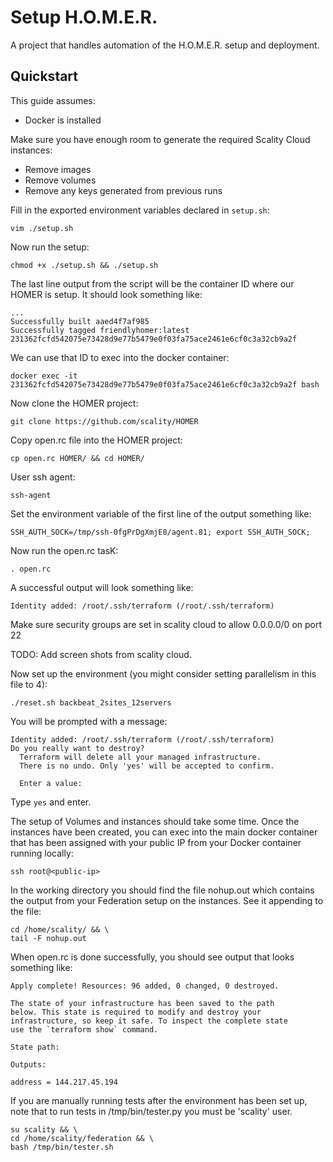 # Setup H.O.M.E.R.

A project that handles automation of the H.O.M.E.R. setup and deployment.

## Quickstart

This guide assumes:

* Docker is installed

Make sure you have enough room to generate the required Scality Cloud instances:
* Remove images
* Remove volumes
* Remove any keys generated from previous runs

Fill in the exported environment variables declared in `setup.sh`:

```
vim ./setup.sh
```

Now run the setup:

```
chmod +x ./setup.sh && ./setup.sh
```

The last line output from the script will be the container ID where our HOMER is
setup. It should look something like:

```
...
Successfully built aaed4f7af985
Successfully tagged friendlyhomer:latest
231362fcfd542075e73428d9e77b5479e0f03fa75ace2461e6cf0c3a32cb9a2f
```

We can use that ID to exec into the docker container:

```
docker exec -it 231362fcfd542075e73428d9e77b5479e0f03fa75ace2461e6cf0c3a32cb9a2f bash
```

Now clone the HOMER project:

```
git clone https://github.com/scality/HOMER
```

Copy open.rc file into the HOMER project:

```
cp open.rc HOMER/ && cd HOMER/
```

User ssh agent:

```
ssh-agent
```

Set the environment variable of the first line of the output something like:

```
SSH_AUTH_SOCK=/tmp/ssh-0fgPrDgXmjE8/agent.81; export SSH_AUTH_SOCK;
```

Now run the open.rc tasK:

```
. open.rc
```

A successful output will look something like:

```
Identity added: /root/.ssh/terraform (/root/.ssh/terraform)
```

Make sure security groups are set in scality cloud to allow 0.0.0.0/0 on port 22

TODO: Add screen shots from scality cloud.

Now set up the environment (you might consider setting parallelism in this file
to 4):

```
./reset.sh backbeat_2sites_12servers
```

You will be prompted with a message:

```
Identity added: /root/.ssh/terraform (/root/.ssh/terraform)
Do you really want to destroy?
  Terraform will delete all your managed infrastructure.
  There is no undo. Only 'yes' will be accepted to confirm.

  Enter a value:
```

Type `yes` and enter.

The setup of Volumes and instances should take some time. Once the instances
have been created, you can exec into the main docker container that has been
assigned with your public IP from your Docker container running locally:

```
ssh root@<public-ip>
```

In the working directory you should find the file nohup.out which contains the
output from your Federation setup on the instances. See it appending to the
file:

```
cd /home/scality/ && \
tail -F nohup.out
```

When open.rc is done successfully, you should see output that looks something
like:

```
Apply complete! Resources: 96 added, 0 changed, 0 destroyed.

The state of your infrastructure has been saved to the path
below. This state is required to modify and destroy your
infrastructure, so keep it safe. To inspect the complete state
use the `terraform show` command.

State path:

Outputs:

address = 144.217.45.194
```

If you are manually running tests after the environment has been set up, note
that to run tests in /tmp/bin/tester.py you must be 'scality' user.

```
su scality && \
cd /home/scality/federation && \
bash /tmp/bin/tester.sh
```
